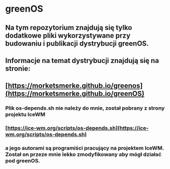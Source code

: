 # greenOS
## Na tym repozytorium znajdują się tylko dodatkowe pliki wykorzystywane przy budowaniu i publikacji dystrybucji greenOS.

## Informacje na temat dystrybucji znajdują się na stronie:
## [https://morketsmerke.github.io/greenos](https://morketsmerke.github.io/greenOS)

### Plik os-depends.sh nie należy do mnie, został pobrany z strony projektu IceWM 
### [https://ice-wm.org/scripts/os-depends.sh](https://ice-wm.org/scripts/os-depends.sh)
### a jego autorami są programiści pracujący na projektem IceWM. Został on przeze mnie lekko zmodyfikowany aby mógł działać pod greenOS.
